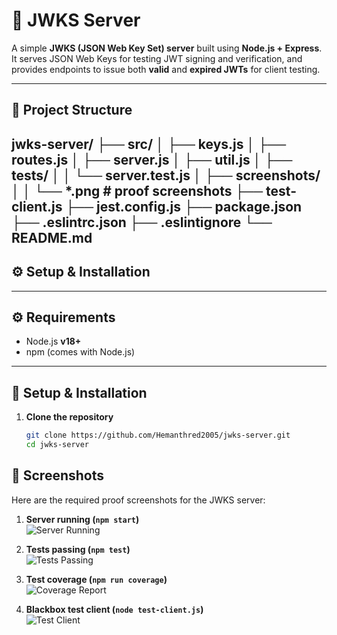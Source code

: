 # 🔐 JWKS Server

A simple **JWKS (JSON Web Key Set) server** built using **Node.js + Express**.  
It serves JSON Web Keys for testing JWT signing and verification, and provides endpoints to issue both **valid** and **expired JWTs** for client testing.

---

## 📂 Project Structure


jwks-server/
├── src/
│ ├── keys.js
│ ├── routes.js
│ ├── server.js
│ ├── util.js
│ ├── tests/
│ │ └── server.test.js
│ ├── screenshots/
│ │ └── *.png # proof screenshots
├── test-client.js
├── jest.config.js
├── package.json
├── .eslintrc.json
├── .eslintignore
└── README.md
---

## ⚙️ Setup & Installation


---

## ⚙️ Requirements
- Node.js **v18+**
- npm (comes with Node.js)

---

## 🚀 Setup & Installation

1. **Clone the repository**
   ```bash
   git clone https://github.com/Hemanthred2005/jwks-server.git
   cd jwks-server


## 📸 Screenshots

Here are the required proof screenshots for the JWKS server:

1. **Server running (`npm start`)**  
   ![Server Running](./src/screenshots/npm-start.png)

2. **Tests passing (`npm test`)**  
   ![Tests Passing](./src/screenshots/npm-test.png)

3. **Test coverage (`npm run coverage`)**  
   ![Coverage Report](./src/screenshots/npm-coverage.png)

4. **Blackbox test client (`node test-client.js`)**  
   ![Test Client](./src/screenshots/test-client.png)

